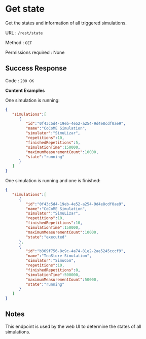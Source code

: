 # Get state
Get the states and information of all triggered simulations.

URL : `/rest/state`

Method : `GET`

Permissions required : None

## Success Response
Code : `200 OK`

**Content Examples**

One simulation is running:

```json
{ 
   "simulations":[ 
      { 
         "id":"0f43c5d4-19eb-4e52-a254-9d4e8cdf0ae9",
         "name":"CoCoME Simulation",
         "simulator":"SimuLizar",
         "repetitions":10,
         "finishedRepetitions":5,
         "simulationTime":150000,
         "maximumMeasurementCount":10000,
         "state":"running"
      }
   ]
}
```

One simulation is running and one is finished:

```json
{ 
   "simulations":[ 
      { 
         "id":"0f43c5d4-19eb-4e52-a254-9d4e8cdf0ae9",
         "name":"CoCoME Simulation",
         "simulator":"SimuLizar",
         "repetitions":10,
         "finishedRepetitions":10,
         "simulationTime":150000,
         "maximumMeasurementCount":10000,
         "state":"executed"
      },
      { 
         "id":"b369f756-8c9c-4a74-81e2-2ae5245cccf9",
         "name":"TeaStore Simulation",
         "simulator":"SimuCom",
         "repetitions":10,
         "finishedRepetitions":0,
         "simulationTime":500000,
         "maximumMeasurementCount":50000,
         "state":"running"
      }
   ]
}
```

## Notes
This endpoint is used by the web UI to determine the states of all simulations.